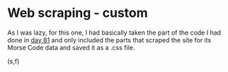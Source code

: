 # Web scraping - custom

As I was lazy, for this one, I had basically taken the part of the code I had done in [day 81]() and only included the parts that scraped the site for its Morse Code data and saved it as a .css file.

(s,f)

